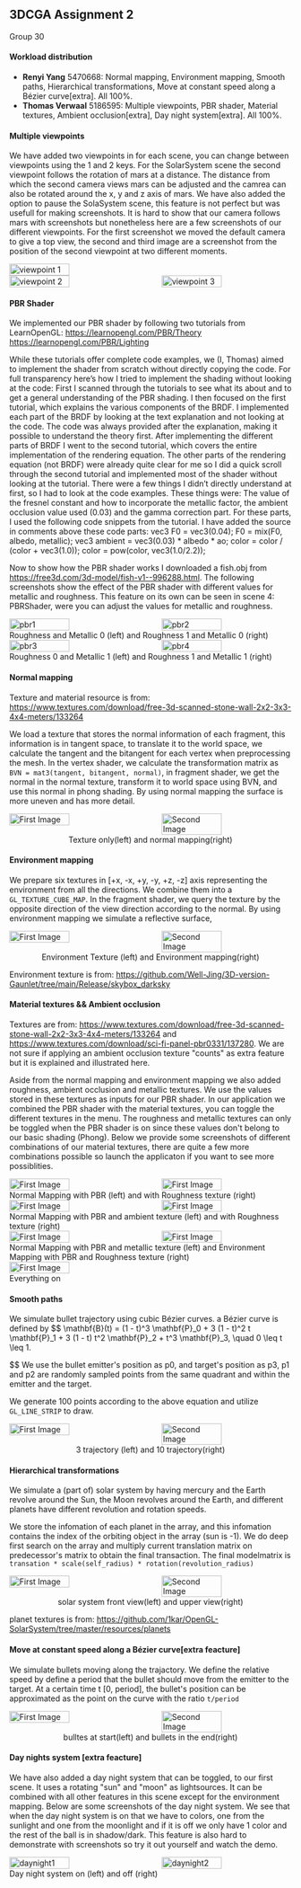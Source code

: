 ## 3DCGA Assignment 2

Group 30

#### Workload distribution

- **Renyi Yang** 5470668: Normal mapping, Environment mapping, Smooth paths, Hierarchical transformations, Move at constant speed along a Bézier curve[extra]. All 100%.
- **Thomas Verwaal** 5186595: Multiple viewpoints, PBR shader, Material textures, Ambient occlusion[extra], Day night system[extra]. All 100%.

#### Multiple viewpoints
We have added two viewpoints in for each scene, you can change between viewpoints using the 1 and 2 keys. For the SolarSystem scene the second viewpoint follows the rotation of mars at a distance. The distance from which the second camera views mars can be adjusted and the camrea can also be rotated around the x, y and z axis of mars. We have also added the option to pause the SolaSystem scene, this feature is not perfect but was usefull for making screenshots. It is hard to show that our camera follows mars with screenshots but nonetheless here are a few screenshots of our different viewpoints. For the first screenshot we moved the default camera to give a top view, the second and third image are a screenshot from the position of the second viewpoint at two different moments.

<div style="display: flex; justify-content: space-between;">
  <img src="./viewpoint1.png" alt="viewpoint 1" style="width:46%;">
</div>

<div style="display: flex; justify-content: space-between;">
  <img src="./viewpoint2.png" alt="viewpoint 2" style="width:46%;">
  <img src="./viewpoint3.png" alt="viewpoint 3" style="width:46%;">
</div>

#### PBR Shader
We implemented our PBR shader by following two tutorials from LearnOpenGL:
https://learnopengl.com/PBR/Theory
https://learnopengl.com/PBR/Lighting

While these tutorials offer complete code examples, we (I, Thomas) aimed to implement the shader from scratch without directly copying the code. For full transparency here’s how I tried to implement the shading without looking at the code:
First I scanned through the tutorials to see what its about and to get a general understanding of the PBR shading. I then focused on the first tutorial, which explains the various components of the BRDF. I implemented each part of the BRDF by looking at the text explanation and not looking at the code. The code was always provided after the explanation, making it possible to understand the theory first. After implementing the different parts of BRDF I went to the second tutorial, which covers the entire implementation of the rendering equation. The other parts of the rendering equation (not BRDF) were already quite clear for me so I did a quick scroll through the second tutorial and implemented most of the shader without looking at the tutorial. There were a few things I didn’t directly understand at first, so I had to look at the code examples. These things were: The value of the fresnel constant and how to incorporate the metallic factor, the ambient occlusion value used (0.03) and the gamma correction part. For these parts, I used the following code snippets from the tutorial. I have added the source in comments above these code parts:
vec3 F0 = vec3(0.04); 
F0 = mix(F0, albedo, metallic);
vec3 ambient = vec3(0.03) * albedo * ao;
color = color / (color + vec3(1.0));
color = pow(color, vec3(1.0/2.2)); 

Now to show how the PBR shader works I downloaded a fish.obj from https://free3d.com/3d-model/fish-v1--996288.html.
The following screenshots show the effect of the PBR shader with different values for metallic and roughness. This feature on its own can be seen in scene 4: PBRShader, were you can adjust the values for metallic and roughness.

<div style="display: flex; justify-content: space-between;">
  <img src="./pbr1.png" alt="pbr1" style="width:46%;">
  <img src="./pbr2.png" alt="pbr2" style="width:46%;">
</div>
Roughness and Metallic 0 (left) and Roughness 1 and Metallic 0 (right)

<div style="display: flex; justify-content: space-between;">
  <img src="./pbr3.png" alt="pbr3" style="width:46%;">
  <img src="./pbr4.png" alt="pbr4" style="width:46%;">
</div>
Roughness 0 and Metallic 1 (left) and Roughness 1 and Metallic 1 (right)

#### Normal mapping

Texture and material resource is from: https://www.textures.com/download/free-3d-scanned-stone-wall-2x2-3x3-4x4-meters/133264

We load a texture that stores the normal information of each fragment, this information is in tangent space, to translate it to the world space, we calculate the tangent and the bitangent for each vertex when preprocessing the mesh. In the vertex shader, we calculate the transformation matrix as `BVN = mat3(tangent, bitangent, normal)`, in fragment shader, we get the normal in the normal texture, transform it to world space using BVN, and use this normal in phong shading. By using normal mapping the surface is more uneven and has more detail.

<div style="display: flex; justify-content: space-between;">
  <img src="./texture_only.png" alt="First Image" style="width:46%;">
  <img src="./normal_mapping.png" alt="Second Image" style="width:46%;">
</div>

<center>Texture only(left) and normal mapping(right)</center>

#### Environment mapping

We prepare six textures in [+x, -x, +y, -y, +z, -z] axis representing the environment from all the directions.  We combine them into a `GL_TEXTURE_CUBE_MAP`. In the fragment shader, we query the texture by the opposite direction of the view direction according to the normal. By using environment mapping we simulate a reflective surface,

<div style="display: flex; justify-content: space-between;">
  <img src="./env_texture.png" alt="First Image" style="width:46%;">
  <img src="./env_mapping.png" alt="Second Image" style="width:46%;">
</div>

<center>Environment Texture (left) and Environment mapping(right)</center>

Environment texture is from: https://github.com/Well-Jing/3D-version-Gaunlet/tree/main/Release/skybox_darksky

#### Material textures && Ambient occlusion
Textures are from: https://www.textures.com/download/free-3d-scanned-stone-wall-2x2-3x3-4x4-meters/133264 and https://www.textures.com/download/sci-fi-panel-pbr0331/137280. We are not sure if applying an ambient occlusion texture "counts" as extra feature but it is explained and illustrated here.

Aside from the normal mapping and environment mapping we also added roughness, ambient occlusion and metallic textures. We use the values stored in these textures as inputs for our PBR shader. In our application we combined the PBR shader with the material textures, you can toggle the different textures in the menu. The roughness and metallic textures can only be toggled when the PBR shader is on since these values don't belong to our basic shading (Phong). Below we provide some screenshots of different combinations of our material textures, there are quite a few more combinations possible so launch the applicaton if you want to see more possiblities.

<div style="display: flex; justify-content: space-between;">
  <img src="./materialtexture1.png" alt="First Image" style="width:46%;">
  <img src="./materialtexture2.png" alt="First Image" style="width:46%;">
</div>
Normal Mapping with PBR (left) and with Roughness texture (right)

<div style="display: flex; justify-content: space-between;">
  <img src="./materialtexture3.png" alt="First Image" style="width:46%;">
  <img src="./materialtexture4.png" alt="First Image" style="width:46%;">
</div>
Normal Mapping with PBR and ambient texture (left) and with Roughness texture (right)

<div style="display: flex; justify-content: space-between;">
  <img src="./materialtexture5.png" alt="First Image" style="width:46%;">
  <img src="./materialtexture6.png" alt="First Image" style="width:46%;">
</div>
Normal Mapping with PBR and metallic texture (left) and Environment Mapping with PBR and Roughness texture (right)

<div style="display: flex; justify-content: space-between;">
  <img src="./materialtexture7.png" alt="First Image" style="width:46%;">
</div>
Everything on

#### Smooth paths

We simulate bullet trajectory using cubic Bézier curves. a Bézier curve is defined by 
$$
\mathbf{B}(t) = (1 - t)^3 \mathbf{P}_0 + 3 (1 - t)^2 t \mathbf{P}_1 + 3 (1 - t) t^2 \mathbf{P}_2 + t^3 \mathbf{P}_3, \quad 0 \leq t \leq 1.

$$
We use the bullet emitter's position as p0, and target's position as p3, p1 and p2 are randomly sampled points from the same quadrant and within the emitter and the target.

We generate 100 points according to the above equation and utilize `GL_LINE_STRIP` to draw.

<div style="display: flex; justify-content: space-between;">
  <img src="./3_curves.png" alt="First Image" style="width:46%;">
  <img src="./10_curves.png" alt="Second Image" style="width:46%;">
</div>

<center>3 trajectory (left) and 10 trajectory(right)</center>

#### Hierarchical transformations

We simulate a (part of) solar system by having mercury and the Earth revolve around the Sun, the Moon revolves around the Earth, and different planets have different revolution and rotation speeds.

We store the infomation of each planet in the array, and this infomation contains the index of the orbiting object in the array (sun is -1). We do deep first search on the array and multiply current translation matrix on predecessor's matrix to obtain the final transaction. The final modelmatrix is `transation * scale(self_radius) * rotation(revolution_radius)`

<div style="display: flex; justify-content: space-between;">
  <img src="./solarsystem_front.png" alt="First Image" style="width:46%;">
  <img src="./solarsystem_up.png" alt="Second Image" style="width:46%;">
</div>

<center>solar system front view(left) and upper view(right)</center>

planet textures is from: https://github.com/1kar/OpenGL-SolarSystem/tree/master/resources/planets

#### Move at constant speed along a Bézier curve[extra feacture]

We simulate bullets moving along the trajactory. We define the relative speed by define a period that the bullet should move from the emitter to the target. At a certain time t [0, period], the bullet's position can be approximated as the point on the curve with the ratio `t/period`

<div style="display: flex; justify-content: space-between;">
  <img src="./move_1.png" alt="First Image" style="width:46%;">
  <img src="./move_2.png" alt="Second Image" style="width:46%;">
</div>

<center>bulltes at start(left) and bullets in the end(right)</center>

#### Day nights system [extra feacture]
We have also added a day night system that can be toggled, to our first scene. It uses a rotating "sun" and "moon" as lightsources. It can be combined with all other features in this scene except for the environment mapping. Below are some screenshots of the day night system. We see that when the day night system is on that we have to colors, one from the sunlight and one from the moonlight and if it is off we only have 1 color and the rest of the ball is in shadow/dark. This feature is also hard to demonstrate with screenshots so try it out yourself and watch the demo.

<div style="display: flex; justify-content: space-between;">
  <img src="./dayNight1.png" alt="daynight1" style="width:46%;">
  <img src="./dayNight2.png" alt="daynight2" style="width:46%;">
</div>
Day night system on (left) and off (right)

